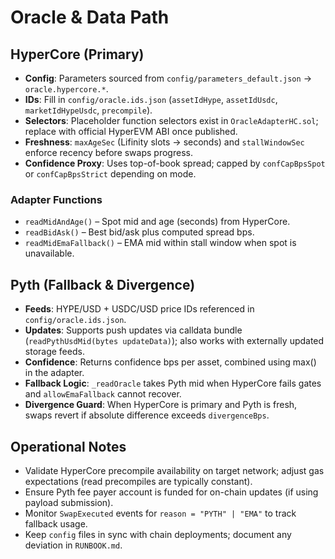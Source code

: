 # Oracle & Data Path

## HyperCore (Primary)
- **Config**: Parameters sourced from `config/parameters_default.json` → `oracle.hypercore.*`.
- **IDs**: Fill in `config/oracle.ids.json` (`assetIdHype`, `assetIdUsdc`, `marketIdHypeUsdc`, `precompile`).
- **Selectors**: Placeholder function selectors exist in `OracleAdapterHC.sol`; replace with official HyperEVM ABI once published.
- **Freshness**: `maxAgeSec` (Lifinity slots → seconds) and `stallWindowSec` enforce recency before swaps progress.
- **Confidence Proxy**: Uses top-of-book spread; capped by `confCapBpsSpot` or `confCapBpsStrict` depending on mode.

### Adapter Functions
- `readMidAndAge()` – Spot mid and age (seconds) from HyperCore.
- `readBidAsk()` – Best bid/ask plus computed spread bps.
- `readMidEmaFallback()` – EMA mid within stall window when spot is unavailable.

## Pyth (Fallback & Divergence)
- **Feeds**: HYPE/USD + USDC/USD price IDs referenced in `config/oracle.ids.json`.
- **Updates**: Supports push updates via calldata bundle (`readPythUsdMid(bytes updateData)`); also works with externally updated storage feeds.
- **Confidence**: Returns confidence bps per asset, combined using max() in the adapter.
- **Fallback Logic**: `_readOracle` takes Pyth mid when HyperCore fails gates and `allowEmaFallback` cannot recover.
- **Divergence Guard**: When HyperCore is primary and Pyth is fresh, swaps revert if absolute difference exceeds `divergenceBps`.

## Operational Notes
- Validate HyperCore precompile availability on target network; adjust gas expectations (read precompiles are typically constant).
- Ensure Pyth fee payer account is funded for on-chain updates (if using payload submission).
- Monitor `SwapExecuted` events for `reason = "PYTH" | "EMA"` to track fallback usage.
- Keep `config` files in sync with chain deployments; document any deviation in `RUNBOOK.md`.
